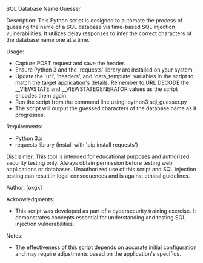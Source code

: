 SQL Database Name Guesser

Description:
This Python script is designed to automate the process of guessing the name of a SQL database 
via time-based SQL injection vulnerabilities. It utilizes delay responses to infer the correct 
characters of the database name one at a time.

Usage:
- Capture POST request and save the header. 
- Ensure Python 3 and the 'requests' library are installed on your system.
- Update the 'url', 'headers', and 'data_template' variables in the script to match the target application's details. Remember to URL DECODE the __VIEWSTATE and __VIEWSTATEGENERATOR values as the script encodes them again.
- Run the script from the command line using: python3 sql_guesser.py
- The script will output the guessed characters of the database name as it progresses.

Requirements:
- Python 3.x
- requests library (install with 'pip install requests')

Disclaimer:
This tool is intended for educational purposes and authorized security testing only. Always obtain permission before testing web applications or databases. Unauthorized use of this script and SQL injection testing can result in legal consequences and is against ethical guidelines.

Author: [oxgx]

Acknowledgments:
- This script was developed as part of a cybersecurity training exercise. It demonstrates concepts   essential for understanding and testing SQL injection vulnerabilities.

Notes:
- The effectiveness of this script depends on accurate initial configuration and may require adjustments based on the application's specifics.
